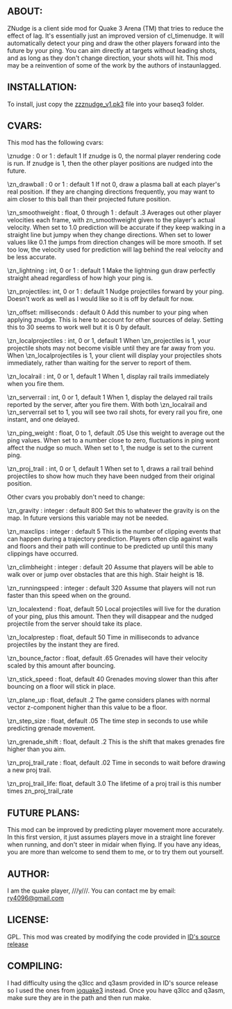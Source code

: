 ## ABOUT:

ZNudge is a client side mod for Quake 3 Arena (TM)
that tries to reduce the effect of lag.
It's essentially just an improved version of cl_timenudge.
It will automatically detect your ping and draw the other players forward
into the future by your ping. You can aim directly at targets
without leading shots, and as long as they don't change direction,
your shots will hit. This mod may be a reinvention of some of the work
by the authors of instaunlagged.


## INSTALLATION:

To install, just copy the [zzznudge_v1.pk3](https://github.com/ry4096/znudge/raw/master/znudge_v1/zzznudge_v1.pk3) file into your baseq3 folder.


## CVARS:

This mod has the following cvars:

\znudge : 0 or 1 : default 1
	If znudge is 0, the normal player rendering code is run.
	If znudge is 1, then the other player positions are nudged into the future.

\zn_drawball : 0 or 1 : default 1
	If not 0, draw a plasma ball at each player's real position.
	If they are changing directions frequently, you may want
	to aim closer to this ball than their projected future position.

\zn_smoothweight : float, 0 through 1 : default .3
	Averages out other player velocities each frame,
	with zn_smoothweight given to the player's actual velocity.
	When set to 1.0 prediction will be accurate if they keep walking
	in a straight line but jumpy when they change directions.
	When set to lower values like 0.1 the jumps from direction changes
	will be more smooth. If set too low, the velocity used for prediction
	will lag behind the real velocity and be less accurate.

\zn_lightning : int, 0 or 1 : default 1
	Make the lightning gun draw perfectly straight ahead regardless of how high
	your ping is. 

\zn_projectiles: int, 0 or 1 : default 1
	Nudge projectiles forward by your ping. Doesn't work as well as I would like
	so it is off by default for now.


\zn_offset: milliseconds : default 0
	Add this number to your ping when applying znudge. This is here
	to account for other sources of delay. Setting this to 30 seems
	to work well but it is 0 by default.


\zn_localprojectiles : int, 0 or 1, default 1
	When \zn_projectiles is 1, your projectile shots
	may not become visible until they are far away from you.
	When \zn_localprojectiles is 1, your client will display
	your projectiles shots immediately, rather than waiting
	for the server to report of them.
	

\zn_localrail : int, 0 or 1, default 1
	When 1, display rail trails immediately when you fire them.


\zn_serverrail : int, 0 or 1, default 1
	When 1, display the delayed rail trails reported by the server,
	after you fire them. With both \zn_localrail and
	\zn_serverrail set to 1, you will see two rail shots,
	for every rail you fire, one instant, and one delayed.

\zn_ping_weight : float, 0 to 1, default .05
	Use this weight to average out the ping values. When set to a number
	close to zero, fluctuations in ping wont affect the nudge so much.
	When set to 1, the nudge is set to the current ping.

\zn_proj_trail : int, 0 or 1, default 1
	When set to 1, draws a rail trail behind projectiles
	to show how much they have been nudged from their original
	position. 


Other cvars you probably don't need to change:

\zn_gravity : integer : default 800
	Set this to whatever the gravity is on the map.
	In future versions this variable may not be needed.


\zn_maxclips : integer : default 5
	This is the number of clipping events that can happen during
	a trajectory prediction. Players often clip against walls and
	floors and their path will continue to be predicted
	up until this many clippings have occurred.

\zn_climbheight : integer : default 20
	Assume that players will be able to walk over or jump over
	obstacles that are this high. Stair height is 18.

\zn_runningspeed : integer : default 320
	Assume that players will not run faster than this speed
	when on the ground.

\zn_localextend : float, default 50
	Local projectiles will live for the duration of your ping,
	plus this amount. Then they will disappear and the nudged projectile
	from the server should take its place.


\zn_localprestep : float, default 50
	Time in milliseconds to advance projectiles by
	the instant they are fired.


\zn_bounce_factor : float, default .65
	Grenades will have their velocity scaled by this amount
	after bouncing.

\zn_stick_speed : float, default 40
	Grenades moving slower than this after bouncing on a floor
	will stick in place.

\zn_plane_up : float, default .2
	The game considers planes with normal vector z-component higher
	than this value to be a floor.

\zn_step_size : float, default .05
	The time step in seconds to use while predicting grenade movement.

\zn_grenade_shift : float, default .2
	This is the shift that makes grenades fire higher than you aim.

\zn_proj_trail_rate : float, default .02
	Time in seconds to wait before drawing a new proj trail.

\zn_proj_trail_life: float, default 3.0
	The lifetime of a proj trail is this number times zn_proj_trail_rate




## FUTURE PLANS:

This mod can be improved by predicting player movement more accurately.
In this first version, it just assumes players move in a straight line forever
when running, and don't steer in midair when flying. If you have any ideas,
you are more than welcome to send them to me, or to try them out yourself.


## AUTHOR:

I am the quake player, ///y///. You can contact me by email: ry4096@gmail.com

## LICENSE:

GPL. This mod was created by modifying the code provided in
[ID's source release](https://github.com/id-Software/Quake-III-Arena)

## COMPILING:

I had difficulty using the q3lcc and q3asm provided in ID's source release
so I used the ones from [ioquake3](https://github.com/ioquake/ioq3) instead.
Once you have q3lcc and q3asm, make sure they are in the path and then run make.



